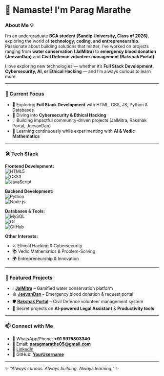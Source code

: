# 🙏 Namaste! I'm Parag Marathe  

### About Me 💡  
I’m an undergraduate **BCA student (Sandip University, Class of 2026)**, exploring the world of **technology, coding, and entrepreneurship**.  
Passionate about building solutions that matter, I’ve worked on projects ranging from **water conservation (JalMitra)** to **emergency blood donation (JeevanDan)** and **Civil Defence volunteer management (Rakshak Portal)**.  

I love exploring new technologies — whether it’s **Full Stack Development, Cybersecurity, AI, or Ethical Hacking** — and I’m always curious to learn more.  

---

### 🎯 Current Focus  
- 🚀 Exploring **Full Stack Development** with HTML, CSS, JS, Python & Databases  
- 🔐 Diving into **Cybersecurity & Ethical Hacking**  
- 💡 Building impactful community-driven projects (JalMitra, Rakshak Portal, JeevanDan)  
- 🌱 Learning continuously while experimenting with **AI & Vedic Mathematics**  

---

### 🛠 Tech Stack  

**Frontend Development:**  
![HTML5](https://img.shields.io/badge/HTML5-E34F26?style=for-the-badge&logo=html5&logoColor=white)  
![CSS3](https://img.shields.io/badge/CSS3-1572B6?style=for-the-badge&logo=css3&logoColor=white)  
![JavaScript](https://img.shields.io/badge/JavaScript-323330?style=for-the-badge&logo=javascript&logoColor=F7DF1E)  

**Backend Development:**  
![Python](https://img.shields.io/badge/Python-3776AB?style=for-the-badge&logo=python&logoColor=white)  
![Node.js](https://img.shields.io/badge/Node.js-339933?style=for-the-badge&logo=nodedotjs&logoColor=white)  

**Databases & Tools:**  
![MySQL](https://img.shields.io/badge/MySQL-005C84?style=for-the-badge&logo=mysql&logoColor=white)  
![Git](https://img.shields.io/badge/Git-F05032?style=for-the-badge&logo=git&logoColor=white)  
![GitHub](https://img.shields.io/badge/GitHub-100000?style=for-the-badge&logo=github&logoColor=white)  

**Other Interests:**  
- ⚔️ Ethical Hacking & Cybersecurity  
- 📚 Vedic Mathematics & Problem-Solving  
- 🌍 Entrepreneurship & Innovation  

---

### 📌 Featured Projects  
- 💧 **[JalMitra](#)** – Gamified water conservation platform  
- 🩸 **[JeevanDan](#)** – Emergency blood donation & request portal  
- 🛡 **[Rakshak Portal](#)** – Civil Defence volunteer management system  
- 🔐 Secret projects on **AI-powered Legal Assistant** & **Productivity tools**  

---

### 📫 Connect with Me  
- 📱 WhatsApp/Phone: **+91 9975803340**  
- 📧 Email: **paragmarathe05@gmail.com**  
- 💼 [LinkedIn](https://www.linkedin.com/in/paragm05)  
- 🌟 GitHub: **[YourUsername](https://github.com/YourUsername)**  

---

✨ *"Always curious. Always building. Always learning."* ✨
